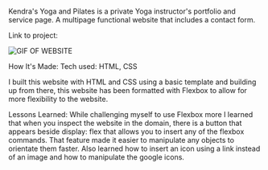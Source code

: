 # 

Kendra's Yoga and Pilates is a private Yoga instructor's portfolio and service page. A multipage functional website that includes a contact form.

Link to project:

<picture>
 <source media="(prefers-color-scheme: dark)" srcset="YOUR-DARKMODE-IMAGE">
 <source media="(prefers-color-scheme: light)" srcset="YOUR-LIGHTMODE-IMAGE">
 <img alt="GIF OF WEBSITE" src="/relative">
</picture>

How It's Made:
Tech used: HTML, CSS

I built this website with HTML and CSS using a basic template and building up from there, this website has been formatted with Flexbox to allow for more flexibility to the website.  

Lessons Learned:
While challenging myself to use Flexbox more I learned that when you inspect the website in the domain, there is a button that appears beside display: flex that allows you to insert any of the flexbox commands. That feature made it easier to manipulate any objects to orientate them faster. Also learned how to insert an icon using a link instead of an image and how to manipulate the google icons. 

